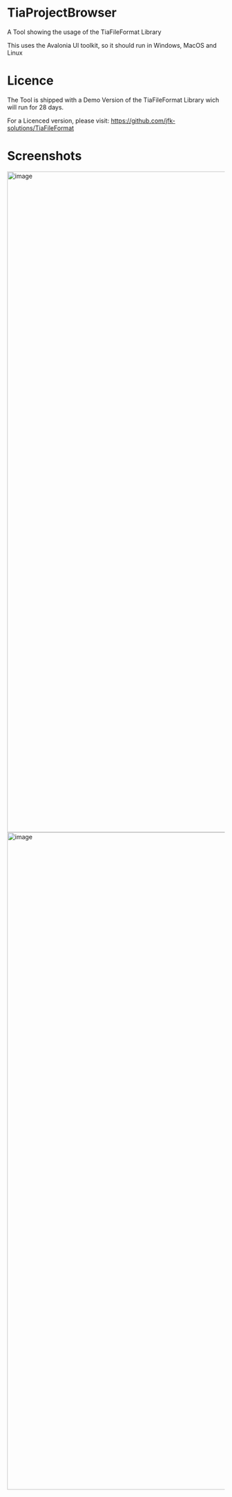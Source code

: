 # TiaProjectBrowser
A Tool showing the usage of the TiaFileFormat Library

This uses the Avalonia UI toolkit, so it should run in Windows, MacOS and Linux

# Licence
The Tool is shipped with a Demo Version of the TiaFileFormat Library wich will run for 28 days.

For a Licenced version, please visit: https://github.com/jfk-solutions/TiaFileFormat

# Screenshots

<img width="1527" alt="image" src="https://github.com/user-attachments/assets/04f09fe0-f074-471b-b5bb-49b1a0ed33dc" />

<img width="1519" alt="image" src="https://github.com/user-attachments/assets/c80a4984-b706-4fff-aba9-171f5b5e72b1" />

